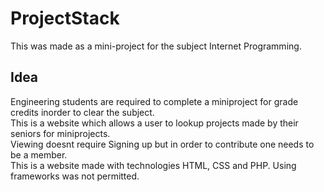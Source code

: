 # ProjectStack
This was made as a mini-project for the subject Internet Programming.

## Idea
Engineering students are required to complete a miniproject for grade credits inorder to clear the subject.  
This is a website which allows a user to lookup projects made by their seniors for miniprojects.  
Viewing doesnt require Signing up but in order to contribute one needs to be a member.  
This is a website made with technologies HTML, CSS and PHP. Using frameworks was not permitted.  
